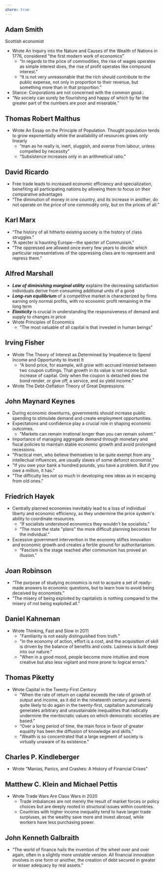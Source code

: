 ```yaml
---
share: true
---
```

## Adam Smith
Scottish economist
- Wrote An Inquiry into the Nature and Causes of the Wealth of Nations in 1776, considered "the first modern work of economics"
	- “In regards to the price of commodities, the rise of wages operates as simple interest does, the rise of profit operates like compound interest."
	- “It is not very unreasonable that the rich should contribute to the public expense, not only in proportion to their revenue, but something more than in that proportion.”
- Stance: Corporations are not concerned with the common good.:
- “No society can surely be flourishing and happy of which by far the greater part of the numbers are poor and miserable.”

## Thomas Robert Malthus
- Wrote An Essay on the Principle of Population. Thought population tends to grow exponentially while the availability of resources grows only linearly
	- “man as he really is, inert, sluggish, and averse from labour, unless compelled by necessity”
	- “Subsistence increases only in an arithmetical ratio.”

## David Ricardo
- Free trade leads to increased economic efficiency and specialization, benefiting all participating nations by allowing them to focus on their comparative advantages
- “The diminution of money in one country, and its increase in another, do not operate on the price of one commodity only, but on the prices of all.”

## Karl Marx
- “The history of all hitherto existing society is the history of class struggles."
- “A specter is haunting Europe—the specter of Communism."
- “The oppressed are allowed once every few years to decide which particular representatives of the oppressing class are to represent and repress them.”

## Alfred Marshall
- ***Law of diminishing marginal utility*** explains the decreasing satisfaction individuals derive from consuming additional units of a good
- ***Long-run equilibrium*** of a competitive market is characterized by firms earning only normal profits, with no economic profit remaining in the long term
- ***Elasticity*** is crucial in understanding the responsiveness of demand and supply to changes in price
- Wrote Principles of Economics
	- “The most valuable of all capital is that invested in human beings”

## Irving Fisher
- Wrote The Theory of Interest as Determined by Impatience to Spend Income and Opportunity to Invest It
	- “A bond price, for example, will grow with accrued interest between two coupon cuttings. That growth in its value is not income but increase of capital. Only when the coupon is detached does the bond render, or give off, a service, and so yield income."
- Wrote The Debt-Deflation Theory of Great Depressions

## John Maynard Keynes
- During economic downturns, governments should increase public spending to stimulate demand and create employment opportunities.
- Expectations and confidence play a crucial role in shaping economic outcomes.
	- "Markets can remain irrational longer than you can remain solvent."
- Importance of managing aggregate demand through monetary and fiscal policies to maintain stable economic growth and avoid prolonged recessions.
- "Practical men, who believe themselves to be quite exempt from any intellectual influences, are usually slaves of some defunct economist."
- "If you owe your bank a hundred pounds, you have a problem. But if you owe a million, it has."
- "The difficulty lies not so much in developing new ideas as in escaping from old ones."

## Friedrich Hayek
- Centrally planned economies inevitably lead to a loss of individual liberty and economic efficiency, as they undermine the price system's ability to coordinate resources.
	- “If socialists understood economics they wouldn't be socialists.”
	- “The more the state "plans" the more difficult planning becomes for the individual.”
- Excessive government intervention in the economy stifles innovation and economic growth and creates a fertile ground for authoritarianism.
	- “Fascism is the stage reached after communism has proved an illusion.”

## Joan Robinson
- “The purpose of studying economics is not to acquire a set of ready-made answers to economic questions, but to learn how to avoid being deceived by economists.”
- “The misery of being exploited by capitalists is nothing compared to the misery of not being exploited all.”

## Daniel Kahneman
- Wrote Thinking, Fast and Slow in 2011
	- "Familiarity is not easily distinguished from truth."
	- "In the economy of action, effort is a cost, and the acquisition of skill is driven by the balance of benefits and costs. Laziness is built deep into our nature."
	- "When in a good mood, people become more intuitive and more creative but also less vigilant and more prone to logical errors."

## Thomas Piketty
- Wrote Capital in the Twenty-First Century
	- “When the rate of return on capital exceeds the rate of growth of output and income, as it did in the nineteenth century and seems quite likely to do again in the twenty-first, capitalism automatically generates arbitrary and unsustainable inequalities that radically undermine the meritocratic values on which democratic societies are based.”
	- “Over a long period of time, the main force in favor of greater equality has been the diffusion of knowledge and skills.”
	- "Wealth is so concentrated that a large segment of society is virtually unaware of its existence."

## Charles P. Kindleberger
- Wrote "Manias, Panics, and Crashes: A History of Financial Crises"

## Matthew C. Klein and Michael Pettis
- Wrote Trade Wars Are Class Wars in 2020
	- Trade imbalances are not merely the result of market forces or policy choices but are deeply rooted in structural issues within countries.
	- Countries with higher income inequality tend to have larger trade surpluses, as the wealthy save more and invest abroad, while workers have less purchasing power.

## John Kenneth Galbraith
- “The world of finance hails the invention of the wheel over and over again, often in a slightly more unstable version. All financial innovation involves in one form or another, the creation of debt secured in greater or lesser adequacy by real assets.”